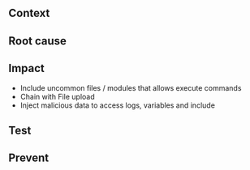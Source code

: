 ## Context

## Root cause

## Impact

- Include uncommon files / modules that allows execute commands
- Chain with File upload
- Inject malicious data to access logs, variables and include

## Test

## Prevent
